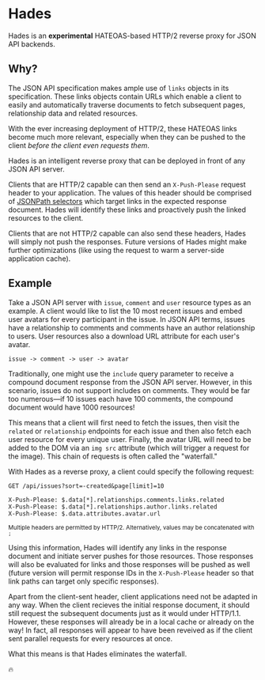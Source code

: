 Hades
===

Hades is an **experimental** HATEOAS-based HTTP/2 reverse proxy for JSON API backends.

## Why?
The JSON API specification makes ample use of `links` objects in its
specification. These links objects contain URLs which enable a client to easily
and automatically traverse documents to fetch subsequent pages, relationship
data and related resources.

With the ever increasing deployment of HTTP/2, these HATEOAS links become much
more relevant, especially when they can be pushed to the client _before the
client even requests them_.

Hades is an intelligent reverse proxy that can be deployed in front of any
JSON API server.

Clients that are HTTP/2 capable can then send an `X-Push-Please` request header
to your application. The values of this header should be comprised of [JSONPath selectors](http://goessner.net/articles/JsonPath/index.html#e2)
which target links in the expected response document. Hades will identify these
links and proactively push the linked resources to the client.

Clients that are not HTTP/2 capable can also send these headers, Hades will
simply not push the responses. Future versions of Hades might make further
optimizations (like using the request to warm a server-side application cache).

## Example
Take a JSON API server with `issue`, `comment` and `user` resource types as an
example. A client would like to list the 10 most recent issues and embed user
avatars for every participant in the issue. In JSON API terms, issues have a
relationship to comments and comments have an author relationship to users. User
resources also a download URL attribute for each user's avatar.

`issue -> comment -> user -> avatar`

Traditionally, one might use the `include` query parameter to receive a compound
document response from the JSON API server. However, in this scenario, issues do
not support includes on comments. They would be far too numerous&mdash;if 10
issues each have 100 comments, the compound document would have 1000 resources!

This means that a client will first need to fetch the issues, then visit the
`related` or `relationship` endpoints for each issue and then also fetch each
user resource for every unique user. Finally, the avatar URL will need to be
added to the DOM via an `img src` attribute (which will trigger a request for 
the image). This chain of requests is often called the "waterfall."

With Hades as a reverse proxy, a client could specify the following request:

```
GET /api/issues?sort=-created&page[limit]=10

X-Push-Please: $.data[*].relationships.comments.links.related
X-Push-Please: $.data[*].relationships.author.links.related
X-Push-Please: $.data.attributes.avatar.url
```
<sup>Multiple headers are permitted by HTTP/2. Alternatively, values may be
concatenated with `;`</sup>

Using this information, Hades will identify any links in the response document
and initiate server pushes for those resources. Those responses will also be
evaluated for links and those responses will be pushed as well (future version
will permit response IDs in the `X-Push-Please` header so that link paths can
target only specific responses).

Apart from the client-sent header, client applications need not be adapted in
any way. When the client recieves the initial response document, it should still
request the subsequent documents just as it would under HTTP/1.1. However, these
responses will already be in a local cache or already on the way! In fact, all
responses will appear to have been reveived as if the client sent parallel requests
for every resources at once.


What this means is that Hades eliminates the waterfall.

🔥
